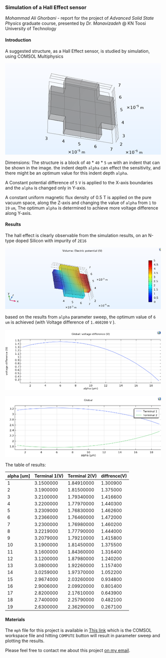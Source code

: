### Simulation of a Hall Effect sensor

*Mohammad Ali Ghorbani* - report for the project of *Advanced Solid State Physics* graduate course, presented by *Dr. Manavizadeh* @ KN Toosi University of Technology

#### Introduction

A suggested structure, as a Hall Effect sensor, is studied by simulation, using COMSOL Multiphysics

![basic structure](intro-1.png)

Dimensions: The structure is a block of `40` \* `40` \* `5` `um` with an indent that can be shown in the image. the indent depth `alpha` can effect the sensitivity, and there might be an optimum value for this indent depth `alpha`.

A Constant potential difference of `5` `V` is applied to the X-axis boundaries and the `alpha` is changed only in Y-axis.

A constant uniform magnetic flux density of 0.5 T is applied on the pure vacuum space, along the Z-axis and changing the value of  `alpha` from `1` to `19` `um`, The optimum `alpha` is determined to achieve more voltage difference along Y-axis.

#### Results 

The hall effect is clearly observable from the simulation results, on an N-type doped Silicon with impurity of `2E16` 

![results - 1](res-1.png)

based on the results from `alpha` parameter sweep, the optimum value of `6` `um` is achieved (with Voltage difference of `1.460200` `V` ).

![plot](res-2.png)

![plot](res-3.png)

The table of results:

| alpha [um] | Terminal 1(V) | Terminal 2(V) | diffrence(V) |
| ---------- | ------------- | ------------- | ------------ |
| 1          | 3.1500000     | 1.84910000    | 1.300900     |
| 2          | 3.1900000     | 1.81500000    | 1.375000     |
| 3          | 3.2100000     | 1.79340000    | 1.416600     |
| 4          | 3.2200000     | 1.77970000    | 1.440300     |
| 5          | 3.2309000     | 1.76830000    | 1.462600     |
| 6          | 3.2366000     | 1.76460000    | 1.472000     |
| 7          | 3.2300000     | 1.76980000    | 1.460200     |
| 8          | 3.2219000     | 1.77790000    | 1.444000     |
| 9          | 3.2079000     | 1.79210000    | 1.415800     |
| 10         | 3.1900000     | 1.81450000    | 1.375500     |
| 11         | 3.1600000     | 1.84360000    | 1.316400     |
| 12         | 3.1200000     | 1.87980000    | 1.240200     |
| 13         | 3.0800000     | 1.92260000    | 1.157400     |
| 14         | 3.0259000     | 1.97370000    | 1.052200     |
| 15         | 2.9674000     | 2.03260000    | 0.934800     |
| 16         | 2.9006000     | 2.09920000    | 0.801400     |
| 17         | 2.8200000     | 2.17610000    | 0.643900     |
| 18         | 2.7400000     | 2.25790000    | 0.482100     |
| 19         | 2.6300000     | 2.36290000    | 0.267100     |

#### Materials

The `mph` file for this project  is available in [This link](https://drive.google.com/file/d/1_isj77k_7ZAcghNogqyPFzzjcNhAKWKh/view?usp=sharing) which is the COMSOL workspace file and hitting `COMPUTE` button will result in parameter sweep and plotting the results.



Please feel free to contact me about this project [on my email](mailto:maghorbani759@gmail.com).

